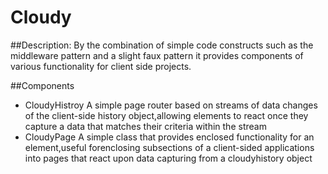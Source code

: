# Cloudy

##Description:
 By the combination of simple code constructs such as the middleware pattern and a slight faux pattern it provides components of various functionality for client side projects.

##Components
  - CloudyHistroy
	A simple page router based on streams of data changes of the client-side history object,allowing elements to react once they capture a data that matches their criteria within the stream
  - CloudyPage
	A simple class that provides enclosed functionality for an element,useful forenclosing subsections of a client-sided applications into pages that react upon data capturing from a cloudyhistory object
  

